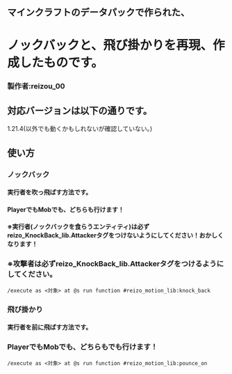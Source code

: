 ## マインクラフトのデータパックで作られた、
# ノックバックと、飛び掛かりを再現、作成したものです。
### 製作者:reizou_00

## 対応バージョンは以下の通りです。
1.21.4(以外でも動くかもしれないが確認していない。)

## 使い方
### ノックバック
#### 実行者を吹っ飛ばす方法です。
#### PlayerでもMobでも、どちらも行けます！

#### ※実行者(ノックバックを食らうエンティティ)は必ずreizo_KnockBack_lib.Attackerタグをつけないようにしてください！おかしくなります！
### ※攻撃者は必ずreizo_KnockBack_lib.Attackerタグをつけるようにしてください。

```mcfunction
/execute as <対象> at @s run function #reizo_motion_lib:knock_back
```

### 飛び掛かり
#### 実行者を前に飛ばす方法です。
### PlayerでもMobでも、どちらもでも行けます！

```mcfunction
/execute as <対象> at @s run function #reizo_motion_lib:pounce_on
```
